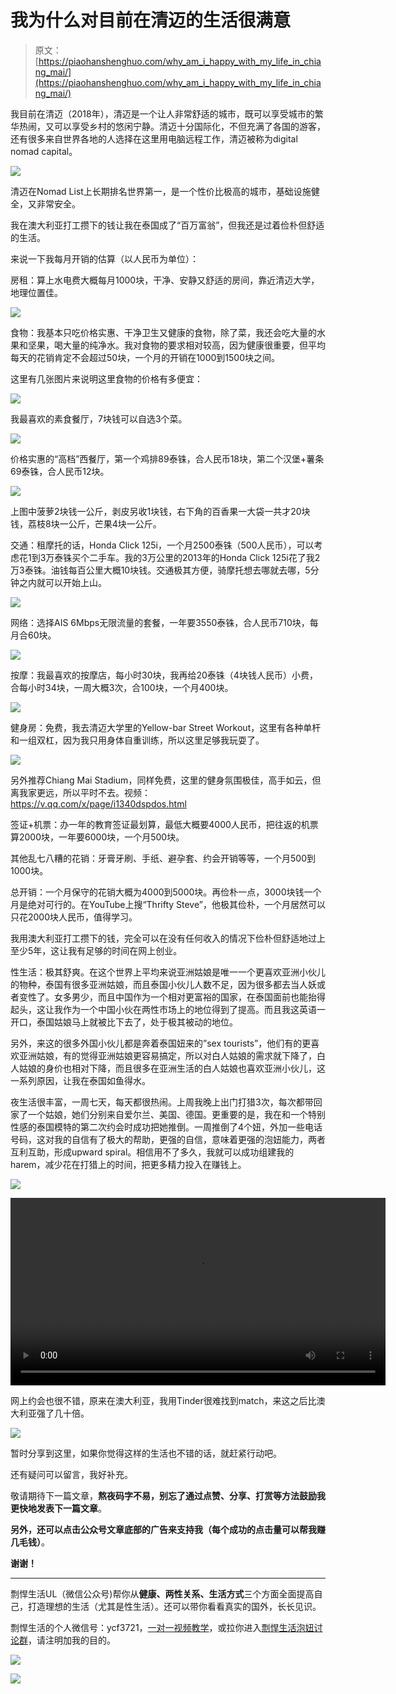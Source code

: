 # 我为什么对目前在清迈的生活很满意

> 原文：[https://piaohanshenghuo.com/why_am_i_happy_with_my_life_in_chiang_mai/](https://piaohanshenghuo.com/why_am_i_happy_with_my_life_in_chiang_mai/)

我目前在清迈（2018年），清迈是一个让人非常舒适的城市，既可以享受城市的繁华热闹，又可以享受乡村的悠闲宁静。清迈十分国际化，不但充满了各国的游客，还有很多来自世界各地的人选择在这里用电脑远程工作，清迈被称为digital nomad capital。

![](img/151a2cf703c466958ec25a4904f2f71e.png)



清迈在Nomad List上长期排名世界第一，是一个性价比极高的城市，基础设施健全，又非常安全。

我在澳大利亚打工攒下的钱让我在泰国成了“百万富翁”，但我还是过着俭朴但舒适的生活。

来说一下我每月开销的估算（以人民币为单位）：

房租：算上水电费大概每月1000块，干净、安静又舒适的房间，靠近清迈大学，地理位置佳。

![](img/020121c9a064587417b1f13311d7a630.png)



食物：我基本只吃价格实惠、干净卫生又健康的食物，除了菜，我还会吃大量的水果和坚果，喝大量的纯净水。我对食物的要求相对较高，因为健康很重要，但平均每天的花销肯定不会超过50块，一个月的开销在1000到1500块之间。

这里有几张图片来说明这里食物的价格有多便宜：

![](img/7f2f80fbd7f2ce2b3362e9c69adab957.png)



我最喜欢的素食餐厅，7块钱可以自选3个菜。

![](img/a8d1081098efeff15dd038630cbbf18c.png)



价格实惠的“高档”西餐厅，第一个鸡排89泰铢，合人民币18块，第二个汉堡+薯条69泰铢，合人民币12块。

![](img/4d2efaeacc1ea6f513edba9db440cb49.png)



上图中菠萝2块钱一公斤，剥皮另收1块钱，右下角的百香果一大袋一共才20块钱，荔枝8块一公斤，芒果4块一公斤。

交通：租摩托的话，Honda Click 125i，一个月2500泰铢（500人民币），可以考虑花1到3万泰铢买个二手车。我的3万公里的2013年的Honda Click 125i花了我2万3泰铢。油钱每百公里大概10块钱。交通极其方便，骑摩托想去哪就去哪，5分钟之内就可以开始上山。

![](img/07f3e7acda76ae6967d249c4c08ad2db.png)



网络：选择AIS 6Mbps无限流量的套餐，一年要3550泰铢，合人民币710块，每月合60块。

![](img/f6767817756de5a24883b042cdcc5f13.png)



按摩：我最喜欢的按摩店，每小时30块，我再给20泰铢（4块钱人民币）小费，合每小时34块，一周大概3次，合100块，一个月400块。

![](img/0582e1dbddd3124cedb31913e733fb26.png)



健身房：免费，我去清迈大学里的Yellow-bar Street Workout，这里有各种单杆和一组双杠，因为我只用身体自重训练，所以这里足够我玩耍了。

![](img/5fee4f76b8595cda3b249f9348988051.png)



另外推荐Chiang Mai Stadium，同样免费，这里的健身氛围极佳，高手如云，但离我家更远，所以平时不去。视频：https://v.qq.com/x/page/i1340dspdos.html

签证+机票：办一年的教育签证最划算，最低大概要4000人民币，把往返的机票算2000块，一年要6000块，一个月500块。

其他乱七八糟的花销：牙膏牙刷、手纸、避孕套、约会开销等等，一个月500到1000块。

总开销：一个月保守的花销大概为4000到5000块。再俭朴一点，3000块钱一个月是绝对可行的。在YouTube上搜“Thrifty Steve”，他极其俭朴，一个月居然可以只花2000块人民币，值得学习。

我用澳大利亚打工攒下的钱，完全可以在没有任何收入的情况下俭朴但舒适地过上至少5年，这让我有足够的时间在网上创业。

性生活：极其舒爽。在这个世界上平均来说亚洲姑娘是唯一一个更喜欢亚洲小伙儿的物种，泰国有很多亚洲姑娘，而且泰国小伙儿人数不足，因为很多都去当人妖或者变性了。女多男少，而且中国作为一个相对更富裕的国家，在泰国面前也能抬得起头，这让我作为一个中国小伙在两性市场上的地位得到了提高。而且我这英语一开口，泰国姑娘马上就被比下去了，处于极其被动的地位。

另外，来这的很多外国小伙儿都是奔着泰国妞来的”sex tourists”，他们有的更喜欢亚洲姑娘，有的觉得亚洲姑娘更容易搞定，所以对白人姑娘的需求就下降了，白人姑娘的身价也相对下降，而且很多在亚洲生活的白人姑娘也喜欢亚洲小伙儿，这一系列原因，让我在泰国如鱼得水。

夜生活很丰富，一周七天，每天都很热闹。上周我晚上出门打猎3次，每次都带回家了一个姑娘，她们分别来自爱尔兰、美国、德国。更重要的是，我在和一个特别性感的泰国模特的第二次约会时成功把她推倒。一周推倒了4个妞，外加一些电话号码，这对我的自信有了极大的帮助，更强的自信，意味着更强的泡妞能力，两者互利互助，形成upward spiral。相信用不了多久，我就可以成功组建我的harem，减少花在打猎上的时间，把更多精力投入在赚钱上。

![](img/350fa6299533887b8855fae4fca3cdee.png)



<video controls="controls" width="600" height="300"><source src="https://www.piaohanshenghuo.com/wp-content/uploads/2018/08/20180809_004039_1.mp4" type="video/mp4"></video>

网上约会也很不错，原来在澳大利亚，我用Tinder很难找到match，来这之后比澳大利亚强了几十倍。

![](img/c74de8e2440348ef6fa55c7ee3addcad.png)



暂时分享到这里，如果你觉得这样的生活也不错的话，就赶紧行动吧。

还有疑问可以留言，我好补充。

敬请期待下一篇文章，**熬夜码字不易，别忘了通过点赞、分享、打赏等方法鼓励我更快地发表下一篇文章**。

**另外，还可以点击公众号文章底部的广告来支持我（每个成功的点击量可以帮我赚几毛钱）**。

**谢谢！**

* * *

剽悍生活UL（微信公众号)帮你从**健康、两性关系、生活方式**三个方面全面提高自己，打造理想的生活（尤其是性生活）。还可以带你看看真实的国外，长长见识。

剽悍生活的个人微信号：ycf3721，[一对一视频教学](https://piaohanshenghuo.com/1on1_coaching/)，或拉你进入[剽悍生活泡妞讨论群](https://piaohanshenghuo.com/ul-group-chat/)，请注明加我的目的。

![](img/cd21a79bb7339e9feac101b7d8f24243.png)

![](img/54c031055bd9213b0e04b4db1a03dfef.png)